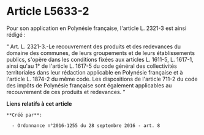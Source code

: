 # Article L5633-2

Pour son application en Polynésie française, l'article L. 2321-3 est ainsi rédigé : 

“ Art. L. 2321-3.-Le recouvrement des produits et des redevances du domaine des communes, de leurs groupements et de leurs
établissements publics, s'opère dans les conditions fixées aux articles L. 1611-5, L. 1617-1, ainsi qu'au 1° de l'article L.
1617-5 du code général des collectivités territoriales dans leur rédaction applicable en Polynésie française et à l'article
L. 1874-2 du même code. Les dispositions de l'article 711-2 du code des impôts de Polynésie française sont également
applicables au recouvrement de ces produits et redevances. ”

**Liens relatifs à cet article**

	**Créé par**:

	  - Ordonnance n°2016-1255 du 28 septembre 2016 - art. 8
